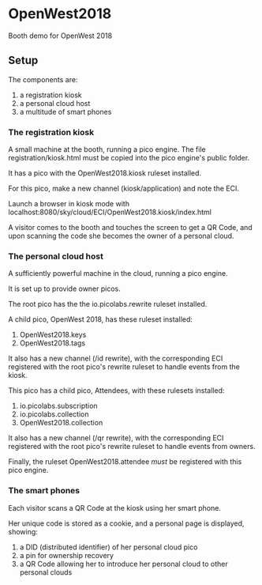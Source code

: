 # OpenWest2018
Booth demo for OpenWest 2018

## Setup
The components are:
1. a registration kiosk
2. a personal cloud host
3. a multitude of smart phones

### The registration kiosk
A small machine at the booth, running a pico engine. The file registration/kiosk.html must be copied into the pico engine's public folder.

It has a pico with the OpenWest2018.kiosk ruleset installed.

For this pico, make a new channel (kiosk/application) and note the ECI.

Launch a browser in kiosk mode with localhost:8080/sky/cloud/ECI/OpenWest2018.kiosk/index.html

A visitor comes to the booth and touches the screen to get a QR Code,
and upon scanning the code she becomes the owner of a personal cloud.

### The personal cloud host
A sufficiently powerful machine in the cloud, running a pico engine.

It is set up to provide owner picos.

The root pico has the the io.picolabs.rewrite ruleset installed.

A child pico, OpenWest 2018, has these ruleset installed:
1. OpenWest2018.keys
2. OpenWest2018.tags

It also has a new channel (/id rewrite), with the corresponding ECI
registered with the root pico's rewrite ruleset to handle events from the kiosk.

This pico has a child pico, Attendees, with these rulesets installed:
1. io.picolabs.subscription
2. io.picolabs.collection
3. OpenWest2018.collection

It also has a new channel (/qr rewrite), with the corresponding ECI
registered with the root pico's rewrite ruleset to handle events from owners.

Finally, the ruleset OpenWest2018.attendee *must* be registered with this pico engine.

### The smart phones
Each visitor scans a QR Code at the kiosk using her smart phone.

Her unique code is stored as a cookie, and a personal page is displayed, showing:
1. a DID (distributed identifier) of her personal cloud pico
2. a pin for ownership recovery
3. a QR Code allowing her to introduce her personal cloud to other personal clouds

